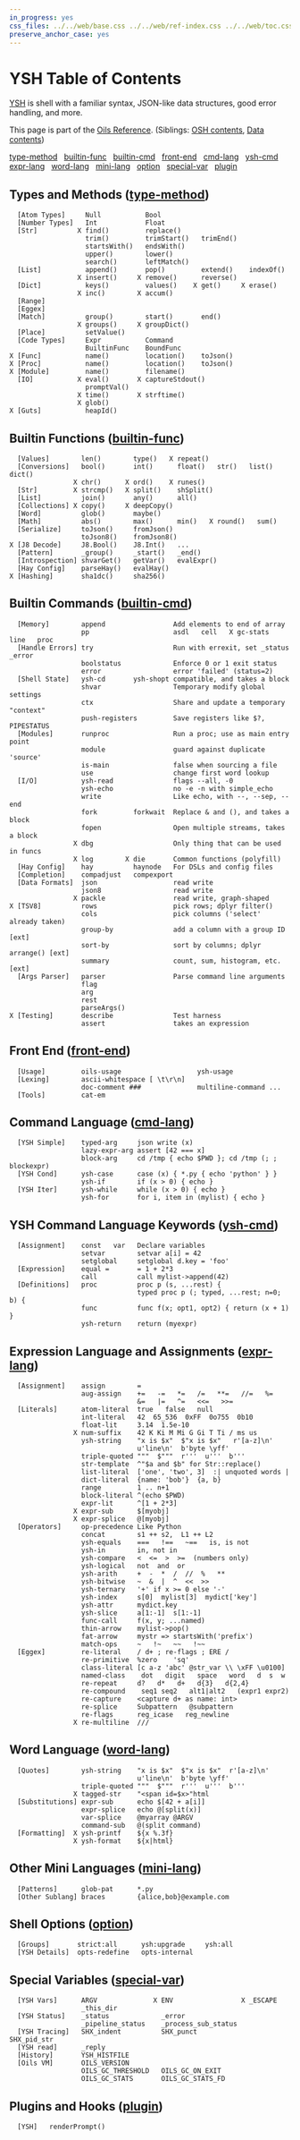 ```yaml
---
in_progress: yes
css_files: ../../web/base.css ../../web/ref-index.css ../../web/toc.css
preserve_anchor_case: yes
---
```


YSH Table of Contents
=====================

[YSH]($xref) is shell with a familiar syntax, JSON-like data structures, good
error handling, and more.

This page is part of the [Oils Reference](index.html).  (Siblings: [OSH
contents](toc-osh.html), [Data contents](toc-data.html))

<div class="custom-toc">

[type-method](#type-method) &nbsp;
[builtin-func](#builtin-func) &nbsp;
[builtin-cmd](#builtin-cmd) &nbsp;
[front-end](#front-end) &nbsp;
[cmd-lang](#cmd-lang) &nbsp;
[ysh-cmd](#ysh-cmd) &nbsp;
[expr-lang](#expr-lang) &nbsp;
[word-lang](#word-lang) &nbsp;
[mini-lang](#mini-lang) &nbsp;
[option](#option) &nbsp;
[special-var](#special-var) &nbsp;
[plugin](#plugin)

</div>


<h2 id="type-method">
  Types and Methods (<a class="group-link" href="chap-type-method.html">type-method</a>)
</h2>

```chapter-links-type-method
  [Atom Types]     Null           Bool
  [Number Types]   Int            Float
  [Str]          X find()         replace()
                   trim()         trimStart()   trimEnd()
                   startsWith()   endsWith()
                   upper()        lower()
                   search()       leftMatch()
  [List]           append()       pop()         extend()    indexOf()
                 X insert()     X remove()      reverse()
  [Dict]           keys()         values()    X get()     X erase()
                 X inc()        X accum()
  [Range] 
  [Eggex] 
  [Match]          group()        start()       end()
                 X groups()     X groupDict()
  [Place]          setValue()
  [Code Types]     Expr           Command
                   BuiltinFunc    BoundFunc
X [Func]           name()         location()    toJson()
X [Proc]           name()         location()    toJson()
X [Module]         name()         filename()
  [IO]           X eval()       X captureStdout()
                   promptVal()
                 X time()       X strftime()
                 X glob()
X [Guts]           heapId()
```

<h2 id="builtin-func">
  Builtin Functions (<a class="group-link" href="chap-builtin-func.html">builtin-func</a>)
</h2>

```chapter-links-builtin-func
  [Values]        len()        type()   X repeat()
  [Conversions]   bool()       int()      float()   str()   list()   dict()
                X chr()      X ord()    X runes()
  [Str]         X strcmp()   X split()    shSplit()
  [List]          join()       any()      all()
  [Collections] X copy()     X deepCopy()
  [Word]          glob()       maybe()
  [Math]          abs()        max()      min()   X round()   sum()
  [Serialize]     toJson()     fromJson()
                  toJson8()    fromJson8()
X [J8 Decode]     J8.Bool()    J8.Int()   ...
  [Pattern]       _group()     _start()   _end()
  [Introspection] shvarGet()   getVar()   evalExpr()
  [Hay Config]    parseHay()   evalHay()
X [Hashing]       sha1dc()     sha256()
```

<!-- ideas
X [Codecs]        quoteUrl()   quoteHtml()   quoteSh()   quoteC()
                  quoteMake()   quoteNinja()
X [Wok]           _field()
-->

<h2 id="builtin-cmd">
  Builtin Commands (<a class="group-link" href="chap-builtin-cmd">builtin-cmd</a>)
</h2>

<!-- linkify_stop_col is 42 -->

```chapter-links-builtin-cmd_42
  [Memory]        append                 Add elements to end of array
                  pp                     asdl   cell   X gc-stats   line   proc
  [Handle Errors] try                    Run with errexit, set _status _error
                  boolstatus             Enforce 0 or 1 exit status
                  error                  error 'failed' (status=2)
  [Shell State]   ysh-cd       ysh-shopt compatible, and takes a block
                  shvar                  Temporary modify global settings
                  ctx                    Share and update a temporary "context"
                  push-registers         Save registers like $?, PIPESTATUS
  [Modules]       runproc                Run a proc; use as main entry point
                  module                 guard against duplicate 'source'
                  is-main                false when sourcing a file
                  use                    change first word lookup
  [I/O]           ysh-read               flags --all, -0
                  ysh-echo               no -e -n with simple_echo
                  write                  Like echo, with --, --sep, --end
                  fork         forkwait  Replace & and (), and takes a block
                  fopen                  Open multiple streams, takes a block
                X dbg                    Only thing that can be used in funcs
                X log        X die       Common functions (polyfill)
  [Hay Config]    hay          haynode   For DSLs and config files
  [Completion]    compadjust   compexport
  [Data Formats]  json                   read write
                  json8                  read write
                X packle                 read write, graph-shaped
X [TSV8]          rows                   pick rows; dplyr filter()
                  cols                   pick columns ('select' already taken)
                  group-by               add a column with a group ID [ext]
                  sort-by                sort by columns; dplyr arrange() [ext]
                  summary                count, sum, histogram, etc. [ext]
  [Args Parser]   parser                 Parse command line arguments
                  flag
                  arg
                  rest
                  parseArgs()
X [Testing]       describe               Test harness
                  assert                 takes an expression
```

<!--
Naming ideas:

X [External Lang] BEGIN   END   when (awk)
                  rule (make)   each (xargs)   fs (find)
-->

<h2 id="front-end">
  Front End (<a class="group-link" href="chap-front-end.html">front-end</a>)
</h2>

```chapter-links-front-end
  [Usage]         oils-usage                   ysh-usage
  [Lexing]        ascii-whitespace [ \t\r\n]
                  doc-comment ###              multiline-command ...
  [Tools]         cat-em
```

<h2 id="cmd-lang">
  Command Language (<a class="group-link" href="chap-cmd-lang.html">cmd-lang</a>)
</h2>

<!-- linkify_stop_col is 33 -->

```chapter-links-cmd-lang_33
  [YSH Simple]    typed-arg     json write (x)
                  lazy-expr-arg assert [42 === x]
                  block-arg     cd /tmp { echo $PWD }; cd /tmp (; ; blockexpr)
  [YSH Cond]      ysh-case      case (x) { *.py { echo 'python' } }
                  ysh-if        if (x > 0) { echo }
  [YSH Iter]      ysh-while     while (x > 0) { echo }
                  ysh-for       for i, item in (mylist) { echo }
```

<h2 id="ysh-cmd">
  YSH Command Language Keywords (<a class="group-link" href="chap-ysh-cmd.html">ysh-cmd</a>)
</h2>

```chapter-links-ysh-cmd_33
  [Assignment]    const   var   Declare variables
                  setvar        setvar a[i] = 42
                  setglobal     setglobal d.key = 'foo'
  [Expression]    equal =       = 1 + 2*3
                  call          call mylist->append(42)
  [Definitions]   proc          proc p (s, ...rest) {
                                typed proc p (; typed, ...rest; n=0; b) {
                  func          func f(x; opt1, opt2) { return (x + 1) }
                  ysh-return    return (myexpr)
```

<h2 id="expr-lang">
  Expression Language and Assignments (<a class="group-link" href="chap-expr-lang.html">expr-lang</a>)
</h2>

<!-- linkify_stop_col is 33 -->

```chapter-links-expr-lang_33
  [Assignment]    assign        =
                  aug-assign    +=   -=   *=   /=   **=   //=   %=
                                &=   |=   ^=   <<=   >>=
  [Literals]      atom-literal  true   false   null
                  int-literal   42  65_536  0xFF  0o755  0b10
                  float-lit     3.14  1.5e-10
                X num-suffix    42 K Ki M Mi G Gi T Ti / ms us
                  ysh-string    "x is $x"  $"x is $x"   r'[a-z]\n'
                                u'line\n'  b'byte \yff'
                  triple-quoted """  $"""  r'''  u'''  b'''
                  str-template  ^"$a and $b" for Str::replace()
                  list-literal  ['one', 'two', 3]  :| unquoted words |
                  dict-literal  {name: 'bob'}  {a, b}
                  range         1 .. n+1
                  block-literal ^(echo $PWD)
                  expr-lit      ^[1 + 2*3]
                X expr-sub      $[myobj]
                X expr-splice   @[myobj]
  [Operators]     op-precedence Like Python
                  concat        s1 ++ s2,  L1 ++ L2
                  ysh-equals    ===   !==   ~==   is, is not
                  ysh-in        in, not in
                  ysh-compare   <  <=  >  >=  (numbers only)
                  ysh-logical   not  and  or
                  ysh-arith     +  -  *  /  //  %   ** 
                  ysh-bitwise   ~  &  |  ^  <<  >>
                  ysh-ternary   '+' if x >= 0 else '-'
                  ysh-index     s[0]  mylist[3]  mydict['key']
                  ysh-attr      mydict.key
                  ysh-slice     a[1:-1]  s[1:-1]
                  func-call     f(x, y; ...named)
                  thin-arrow    mylist->pop()
                  fat-arrow     mystr => startsWith('prefix')
                  match-ops     ~   !~   ~~   !~~
  [Eggex]         re-literal    / d+ ; re-flags ; ERE /
                  re-primitive  %zero    'sq'
                  class-literal [c a-z 'abc' @str_var \\ \xFF \u0100]
                  named-class    dot   digit   space   word   d  s  w
                  re-repeat     d?   d*   d+   d{3}   d{2,4}
                  re-compound    seq1 seq2   alt1|alt2   (expr1 expr2)
                  re-capture    <capture d+ as name: int>
                  re-splice     Subpattern   @subpattern
                  re-flags      reg_icase   reg_newline
                X re-multiline  ///
```

<h2 id="word-lang">
  Word Language (<a class="group-link" href="chap-word-lang.html">word-lang</a>)
</h2>

<!-- linkify_stop_col is 33 -->

```chapter-links-word-lang_33
  [Quotes]        ysh-string    "x is $x"  $"x is $x"  r'[a-z]\n'
                                u'line\n'  b'byte \yff'
                  triple-quoted """  $"""  r'''  u'''  b'''
                X tagged-str    "<span id=$x>"html
  [Substitutions] expr-sub      echo $[42 + a[i]]
                  expr-splice   echo @[split(x)]
                  var-splice    @myarray @ARGV
                  command-sub   @(split command)
  [Formatting]  X ysh-printf    ${x %.3f}
                X ysh-format    ${x|html}
```

<h2 id="mini-lang">
  Other Mini Languages (<a class="group-link" href="chap-mini-lang.html">mini-lang</a>)
</h2>

<!-- linkify_stop_col is 33 -->

```chapter-links-mini-lang_33
  [Patterns]      glob-pat      *.py
  [Other Sublang] braces        {alice,bob}@example.com
```

<h2 id="option">
  Shell Options (<a class="group-link" href="chap-option.html">option</a>)
</h2>

```chapter-links-option
  [Groups]       strict:all      ysh:upgrade     ysh:all
  [YSH Details]  opts-redefine   opts-internal
```

<h2 id="special-var">
  Special Variables (<a class="group-link" href="chap-special-var.html">special-var</a>)
</h2>

```chapter-links-special-var
  [YSH Vars]      ARGV              X ENV                 X _ESCAPE
                  _this_dir
  [YSH Status]    _status             _error
                  _pipeline_status    _process_sub_status
  [YSH Tracing]   SHX_indent          SHX_punct             SHX_pid_str
  [YSH read]      _reply
  [History]       YSH_HISTFILE
  [Oils VM]       OILS_VERSION
                  OILS_GC_THRESHOLD   OILS_GC_ON_EXIT
                  OILS_GC_STATS       OILS_GC_STATS_FD
```

<!-- ideas 
X [Wok]           _filename           _line
X [Builtin Sub]   _buffer
-->

<h2 id="plugin">
  Plugins and Hooks (<a class="group-link" href="chap-plugin.html">plugin</a>)
</h2>

```chapter-links-plugin
  [YSH]   renderPrompt()
```
